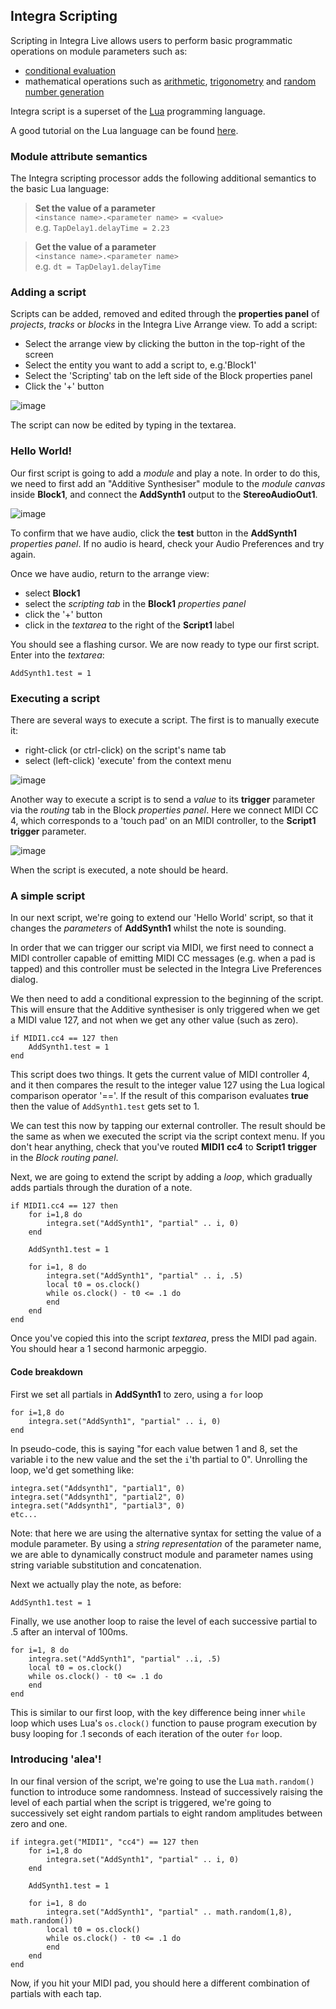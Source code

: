 ## Integra Scripting
Scripting in Integra Live allows users to perform basic programmatic operations on module parameters such as:

- [conditional evaluation](http://en.wikipedia.org/wiki/Conditional_\(programming\))
- mathematical operations such as [arithmetic](http://en.wikipedia.org/wiki/Arithmetic), [trigonometry](http://en.wikipedia.org/wiki/Arithmetic) and [random number generation](http://en.wikipedia.org/wiki/Random_number_generation)

Integra script is a superset of the [Lua](http://www.lua.org/) programming language.

A good tutorial on the Lua language can be found [here](http://lua-users.org/wiki/LuaTutorial).

### Module attribute semantics

The Integra scripting processor adds the following additional semantics to the basic Lua language:

> **Set the value of a parameter** <br/>
> `<instance name>.<parameter name> = <value>` <br/>
> e.g. `TapDelay1.delayTime = 2.23`

> **Get the value of a parameter** <br/>
> `<instance name>.<parameter name>` <br/>
> e.g. `dt = TapDelay1.delayTime`

### Adding a script

Scripts can be added, removed and edited through the **properties panel** of *projects*, *tracks* or *blocks* in the Integra Live Arrange view. To add a script:

- Select the arrange view by clicking the button in the top-right of the screen
- Select the entity you want to add a script to, e.g.'Block1'
- Select the 'Scripting' tab on the left side of the Block properties panel
- Click the '+' button

![image](../../page-images/shadow-add_script.png)

The script can now be edited by typing in the textarea.

### Hello World!
Our first script is going to add a *module* and play a note. In order to do this, we need to first add an "Additive Synthesiser" module to the *module canvas* inside **Block1**, and connect the **AddSynth1** output to the **StereoAudioOut1**.


![image](../../page-images/shadow-addsynth_canvas.png)


To confirm that we have audio, click the **test** button in the **AddSynth1** *properties panel*. If no audio is heard, check your Audio Preferences and try again.

Once we have audio, return to the arrange view:

- select **Block1**
- select the *scripting tab* in the **Block1** *properties panel*
- click the '+' button
- click in the *textarea* to the right of the **Script1** label

You should see a flashing cursor. We are now ready to type our first script. Enter into the *textarea*:

    AddSynth1.test = 1

### Executing a script

There are several ways to execute a script. The first is to manually execute it:

- right-click (or ctrl-click) on the script's name tab
- select (left-click) 'execute' from the context menu

![image](../../page-images/shadow-scripting-execute.png)

Another way to execute a script is to send a *value* to its **trigger** parameter via the *routing* tab in the Block *properties panel*. Here we connect MIDI CC 4, which corresponds to a 'touch pad' on an MIDI controller, to the **Script1** **trigger** parameter.

![image](../../page-images/shadow-midi_to_script_route.png)

When the script is executed, a note should be heard.

### A simple script
In our next script, we're going to extend our 'Hello World' script, so that it changes the *parameters* of **AddSynth1** whilst the note is sounding.

In order that we can trigger our script via MIDI, we first need to connect a MIDI controller capable of emitting MIDI CC messages (e.g. when a pad is tapped) and this controller must be selected in the Integra Live Preferences dialog.

We then need to add a conditional expression to the beginning of the script. This will ensure that the Additive synthesiser is only triggered when we get a MIDI value 127, and not when we get any other value (such as zero).

    if MIDI1.cc4 == 127 then
        AddSynth1.test = 1
    end

This script does two things. It gets the current value of MIDI controller 4, and it then compares the result to the integer value 127 using the Lua logical comparison operator '=='. If the result of this comparison evaluates **true** then the value of `AddSynth1.test` gets set to 1.

We can test this now by tapping our external controller. The result should be the same as when we executed the script via the script context menu. If you don't hear anything, check that you've routed **MIDI1** **cc4** to **Script1** **trigger** in the *Block routing panel*.

Next, we are going to extend the script by adding a *loop*, which gradually adds partials through the duration of a note.

    if MIDI1.cc4 == 127 then
        for i=1,8 do
            integra.set("AddSynth1", "partial" .. i, 0)
        end

        AddSynth1.test = 1

        for i=1, 8 do
            integra.set("AddSynth1", "partial" .. i, .5)
            local t0 = os.clock()
            while os.clock() - t0 <= .1 do
            end
        end
    end

Once you've copied this into the script *textarea*, press the MIDI pad again. You should hear a 1 second harmonic arpeggio.

#### Code breakdown

First we set all partials in **AddSynth1** to zero, using a `for` loop

    for i=1,8 do
        integra.set("AddSynth1", "partial" .. i, 0)
    end

In pseudo-code, this is saying "for each value betwen 1 and 8, set the variable i to the new value and the set the `i`'th partial to 0". Unrolling the loop, we'd get something like:

    integra.set("Addsynth1", "partial1", 0)
    integra.set("Addsynth1", "partial2", 0)
    integra.set("Addsynth1", "partial3", 0)
    etc...

Note: that here we are using the alternative syntax for setting the value of a module parameter. By using a *string representation* of the parameter name, we are able to dynamically construct module and parameter names using string variable substitution and concatenation.

Next we actually play the note, as before:

    AddSynth1.test = 1

Finally, we use another loop to raise the level of each successive partial to .5 after an interval of 100ms.

    
    for i=1, 8 do
        integra.set("AddSynth1", "partial" ..i, .5)
        local t0 = os.clock()
        while os.clock() - t0 <= .1 do
        end
    end

This is similar to our first loop, with the key difference being inner `while` loop which uses Lua's `os.clock()` function to pause program execution by busy looping for .1 seconds of each iteration of the outer `for` loop.

### Introducing 'alea'!

In our final version of the script, we're going to use the Lua `math.random()` function to introduce some randomness. Instead of successively raising the level of each partial when the script is triggered, we're going to successively set eight random partials to eight random amplitudes between zero and one.

    if integra.get("MIDI1", "cc4") == 127 then
        for i=1,8 do
            integra.set("AddSynth1", "partial" .. i, 0)
        end

        AddSynth1.test = 1

        for i=1, 8 do
            integra.set("AddSynth1", "partial" .. math.random(1,8), math.random())
            local t0 = os.clock()
            while os.clock() - t0 <= .1 do
            end
        end
    end

Now, if you hit your MIDI pad, you should here a different combination of partials with each tap.



<link rel="stylesheet" type="text/css" href="../../page-images/style.css" media="screen" />
